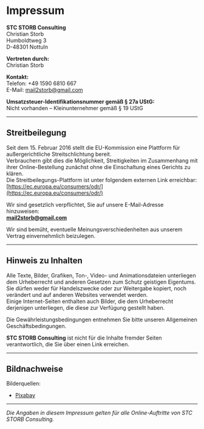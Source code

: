# Impressum

**STC STORB Consulting**  
Christian Storb  
Humboldtweg 3  
D-48301 Nottuln

**Vertreten durch:**  
Christian Storb

**Kontakt:**  
Telefon: +49 1590 6810 667  
E-Mail: [mail2storb@gmail.com](mailto:mail2storb@gmail.com)

**Umsatzsteuer-Identifikationsnummer gemäß § 27a UStG:**  
Nicht vorhanden – Kleinunternehmer gemäß § 19 UStG

---

## Streitbeilegung

Seit dem 15. Februar 2016 stellt die EU-Kommission eine Plattform für außergerichtliche Streitschlichtung bereit.  
Verbrauchern gibt dies die Möglichkeit, Streitigkeiten im Zusammenhang mit ihrer Online-Bestellung zunächst ohne die Einschaltung eines Gerichts zu klären.  
Die Streitbeilegungs-Plattform ist unter folgendem externen Link erreichbar:  
[https://ec.europa.eu/consumers/odr/](https://ec.europa.eu/consumers/odr/)

Wir sind gesetzlich verpflichtet, Sie auf unsere E-Mail-Adresse hinzuweisen:  
**[mail2storb@gmail.com](mailto:mail2storb@gmail.com)**

Wir sind bemüht, eventuelle Meinungsverschiedenheiten aus unserem Vertrag einvernehmlich beizulegen.

---

## Hinweis zu Inhalten

Alle Texte, Bilder, Grafiken, Ton-, Video- und Animationsdateien unterliegen dem Urheberrecht und anderen Gesetzen zum Schutz geistigen Eigentums.  
Sie dürfen weder für Handelszwecke oder zur Weitergabe kopiert, noch verändert und auf anderen Websites verwendet werden.  
Einige Internet-Seiten enthalten auch Bilder, die dem Urheberrecht derjenigen unterliegen, die diese zur Verfügung gestellt haben.

Die Gewährleistungsbedingungen entnehmen Sie bitte unseren Allgemeinen Geschäftsbedingungen.

**STC STORB Consulting** ist nicht für die Inhalte fremder Seiten verantwortlich, die Sie über einen Link erreichen.

---

## Bildnachweise

Bilderquellen: 
- [Pixabay](https://pixabay.com)  

---

*Die Angaben in diesem Impressum gelten für alle Online-Auftritte von STC STORB Consulting.*
